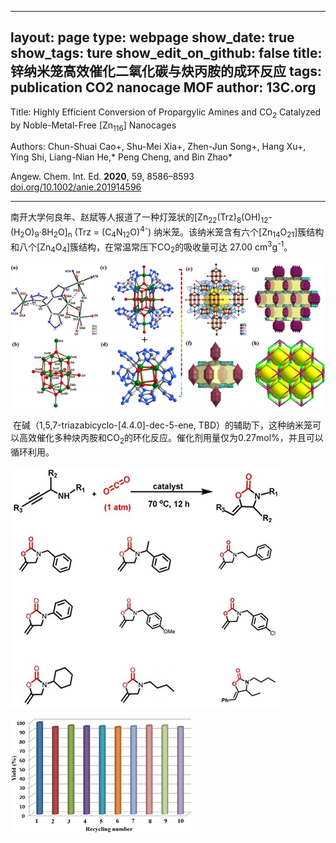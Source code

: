 ---
layout: page
type: webpage
show_date: true
show_tags: ture
show_edit_on_github: false
title: 锌纳米笼高效催化二氧化碳与炔丙胺的成环反应
tags: publication CO2 nanocage MOF
author: 13C.org
-----

Title: Highly Efficient Conversion of Propargylic Amines and CO<sub>2</sub> Catalyzed by Noble-Metal-Free [Zn<sub>116</sub>] Nanocages

Authors: Chun-Shuai Cao+, Shu-Mei Xia+, Zhen-Jun Song+, Hang Xu+, Ying Shi, Liang-Nian He,*
Peng Cheng, and Bin Zhao*

Angew. Chem. Int. Ed. **2020**, 59, 8586–8593  [doi.org/10.1002/anie.201914596](https://sci-hub.se/10.1002/anie.201914596)

-----

​	南开大学何良年、赵斌等人报道了一种灯笼状的[Zn<sub>22</sub>(Trz)<sub>8</sub>(OH)<sub>12</sub>-(H<sub>2</sub>O)<sub>9</sub>·8H<sub>2</sub>O]<sub>n</sub> (Trz = (C<sub>4</sub>N<sub>12</sub>O)<sup>4-</sup>) 纳米笼。该纳米笼含有六个[Zn<sub>14</sub>O<sub>21</sub>]簇结构和八个[Zn<sub>4</sub>O<sub>4</sub>]簇结构，在常温常压下CO<sub>2</sub>的吸收量可达 27.00 cm<sup>3</sup>g<sup>-1</sup>。

![image-20200519155316423](/assets/images/upload/2020-05-19-%5BZn%5D%E7%BA%B3%E7%B1%B3%E7%AC%BC%E9%AB%98%E6%95%88%E5%82%AC%E5%8C%96CO%E4%B8%8E%E7%82%94%E4%B8%99%E8%83%BA%E7%9A%84%E6%88%90%E7%8E%AF%E5%8F%8D%E5%BA%94.assets/image-20200519155316423.png)

​	在碱（1,5,7-triazabicyclo-[4.4.0]-dec-5-ene, TBD）的辅助下，这种纳米笼可以高效催化多种炔丙胺和CO<sub>2</sub>的环化反应。催化剂用量仅为0.27mol%，并且可以循环利用。

![二氧化碳和炔丙胺的反应](/assets/images/upload/2020-05-19-%5BZn%5D%E7%BA%B3%E7%B1%B3%E7%AC%BC%E9%AB%98%E6%95%88%E5%82%AC%E5%8C%96CO%E4%B8%8E%E7%82%94%E4%B8%99%E8%83%BA%E7%9A%84%E6%88%90%E7%8E%AF%E5%8F%8D%E5%BA%94.assets/%E4%BA%8C%E6%B0%A7%E5%8C%96%E7%A2%B3%E5%92%8C%E7%82%94%E4%B8%99%E8%83%BA%E7%9A%84%E5%8F%8D%E5%BA%94.jpg)

![image-20200519160015452](/assets/images/upload/2020-05-19-%5BZn%5D%E7%BA%B3%E7%B1%B3%E7%AC%BC%E9%AB%98%E6%95%88%E5%82%AC%E5%8C%96CO%E4%B8%8E%E7%82%94%E4%B8%99%E8%83%BA%E7%9A%84%E6%88%90%E7%8E%AF%E5%8F%8D%E5%BA%94.assets/image-20200519160015452.png)
